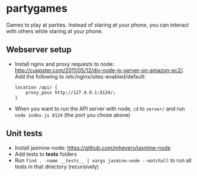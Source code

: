 partygames
=========

Games to play at parties. Instead of staring at your phone, you can interact with others while staring at your phone.

## Webserver setup

* Install nginx and proxy requests to node: http://cuppster.com/2011/05/12/diy-node-js-server-on-amazon-ec2/. Add the following to /etc/nginx/sites-enabled/default:

  ```
  location /api/ {
      proxy_pass http://127.0.0.1:8124/;
  }
  ```
* When you want to run the API server with node, `cd` to `server/` and run `node index.js 8124` (the port you chose above)

## Unit tests

* Install jasmine-node: https://github.com/mhevery/jasmine-node
* Add tests to __tests__ folders
* Run `find . -name __tests__ | xargs jasmine-node --matchall` to run all tests in that directory (recursively)
